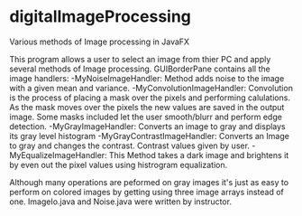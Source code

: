 # digitalImageProcessing
Various methods of Image processing in JavaFX

This program allows a user to select an image from thier PC and apply several methods of Image processing.
GUIBorderPane contains all the image handlers:
-MyNoiseImageHandler: Method adds noise to the image with a given mean and variance. 
-MyConvolutionImageHandler: Convolution is the process of placing a mask over the pixels and performing calulations. As the mask moves over the pixels the new values are saved in the output image. Some masks included let the user smooth/blurr and perform edge detection.
-MyGrayImageHandler: Converts an image to gray and displays its gray level histogram
-MyGrayContrastImageHandler: Converts an Image to gray and changes the contrast. Contrast values given by user.
-MyEqualizeImageHandler: This Method takes a dark image and brightens it by even out the pixel values using histrogram equalization.


Although many operations are peformed on gray images it's just as easy to perform on colored images by getting using three image arrays instead of one.
ImageIo.java and Noise.java were written by instructor.
